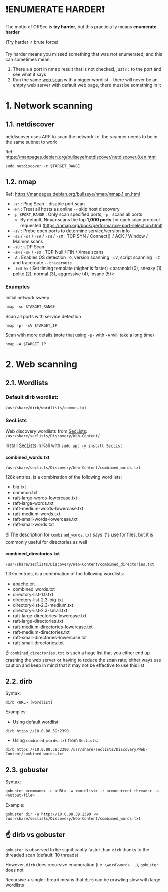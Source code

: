 # ❗ENUMERATE HARDER❗

The motto of OffSec is **try harder**, but this practicially means **enumerate harder**

❗Try harder ≠ brute force❗

Try harder means you missed something that was not enumerated, and this can sometimes mean:

1. There a a port in nmap result that is not checked, just `nc` to the port and see what it says
2. Run the same [web scan](#2-web-scanning) with a bigger wordlist - there will never be an empty web server with default web page, there must be something in it

# 1. Network scanning

## 1.1. netdiscover

netdiscover uses ARP to scan the network i.e. the scanner needs to be in the same subnet to work

Ref: <https://manpages.debian.org/bullseye/netdiscover/netdiscover.8.en.html>

```console
sudo netdiscover -r $TARGET_RANGE
```
## 1.2. nmap

Ref: <https://manpages.debian.org/bullseye/nmap/nmap.1.en.html>

- `-sn` : Ping Scan - disable port scan
- `-Pn` : Treat all hosts as online -- skip host discovery
- `-p $PORT_RANGE` : Only scan specified ports; `-p-` scans all ports
  - By default, Nmap scans the top **1,000 ports** for each scan protocol requested (<https://nmap.org/book/performance-port-selection.html>)
- `-sV` : Probe open ports to determine service/version info
- `-sS` / `-sT` / `-sA` / `-sW` / `-sM` : TCP SYN / Connect() / ACK / Window / Maimon scans
- `-sU` : UDP Scan
- `-sN` / `-sF` / `-sX` : TCP Null / FIN / Xmas scans
- `-A` : Enables OS detection `-O`, version scanning `-sV`, script scanning `-sC` and traceroute `--traceroute`
- `-T<0-5>` : Set timing template (higher is faster) <paranoid (0), sneaky (1), polite (2), normal (3), aggressive (4), insane (5)>

### Examples

Initial network sweep

```console
nmap -sn $TARGET_RANGE
```

Scan all ports with service detection

```console
nmap -p- -sV $TARGET_IP
```

Scan with more details (note that using `-p-` with `-A` will take a long time)

```console
nmap -A $TARGET_IP
```

# 2. Web scanning

## 2.1. Wordlists

### Default dirb wordlist:

```console
/usr/share/dirb/wordlists/common.txt
```

### SecLists

Web discovery wordlists from [SecLists](https://github.com/danielmiessler/SecLists/tree/master/Discovery/Web-Content): `/usr/share/seclists/Discovery/Web-Content/`

Install [SecLists](https://www.kali.org/tools/seclists/) in Kali with `sudo apt -y install SecList`

#### combined_words.txt

```console
/usr/share/seclists/Discovery/Web-Content/combined_words.txt
```

128k entries, is a combination of the following wordlists:

- big.txt
- common.txt
- raft-large-words-lowercase.txt
- raft-large-words.txt
- raft-medium-words-lowercase.txt
- raft-medium-words.txt
- raft-small-words-lowercase.txt
- raft-small-words.txt

☝️ The description for `combined_words.txt` says it's use for files, but it is commonly useful for directories as well

#### combined_directories.txt

```console
/usr/share/seclists/Discovery/Web-Content/combined_directories.txt
```

1.37m entries, is a combination of the following wordlists:

- apache.txt
- combined_words.txt
- directory-list-1.0.txt
- directory-list-2.3-big.txt
- directory-list-2.3-medium.txt
- directory-list-2.3-small.txt
- raft-large-directories-lowercase.txt
- raft-large-directories.txt
- raft-medium-directories-lowercase.txt
- raft-medium-directories.txt
- raft-small-directories-lowercase.txt
- raft-small-directories.txt

☝️ `combined_directories.txt` is such a huge list that you either end up crashing the web server or having to reduce the scan rate; either ways use caution and keep in mind that it may not be effective to use this list

## 2.2. dirb

Syntax:

```console
dirb <URL> [wordlist]
```

Examples:

- Using default wordlist:

```console
dirb https://10.0.88.39:2390
```

- Using `combined_words.txt` from `SecLists`:

```console
dirb https://10.0.88.39:2390 /usr/share/seclists/Discovery/Web-Content/combined_words.txt
```

## 2.3. gobuster

Syntax:

```console
gobuster <command> -u <URL> -w <wordlist> -t <concurrent-threads> -o <output-file>
```

Example:

```console
gobuster dir -u http://10.0.88.39:2390 -w /usr/share/seclists/Discovery/Web-Content/combined_words.txt
```

## ☝️ dirb vs gobuster

`gobuster` is observed to be significantly faster than `dirb` thanks to the threaded scan (default: 10 threads)

However, `dirb` does recursive enumeration (i.e. `\word\word\...`), `gobuster` does not

Recursive + single-thread means that `dirb` can be crawling slow with large wordlists
